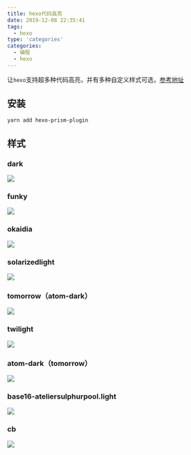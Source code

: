 ```yaml
---
title: hexo代码高亮
date: 2019-12-08 22:35:41
tags:
  - hexo
type: 'categories'
categories:
  - 编程
  - hexo
---
```


让`hexo`支持超多种代码高亮，并有多种自定义样式可选，[参考地址](https://github.com/ele828/hexo-prism-plugin)

<!-- more -->

## 安装

```bash
yarn add hexo-prism-plugin
```

<!-- more -->

## 样式

### dark

![](http://bhyblog.oss-cn-shenzhen.aliyuncs.com/hexo/chrome_WD33AjDrcW.png)

### funky

![](http://bhyblog.oss-cn-shenzhen.aliyuncs.com/hexo/chrome_lS4hE9NoGN.png)

### okaidia

![](http://bhyblog.oss-cn-shenzhen.aliyuncs.com/hexo/Y6pPltfUiP.png)

### solarizedlight

![](http://bhyblog.oss-cn-shenzhen.aliyuncs.com/hexo/chrome_4ZvbOxVPEZ.png)

### tomorrow（atom-dark）

![](http://bhyblog.oss-cn-shenzhen.aliyuncs.com/hexo/chrome_RfwD1e9Hgf.png)

### twilight

![](http://bhyblog.oss-cn-shenzhen.aliyuncs.com/hexo/chrome_aXMcQcKfLW.png)

### atom-dark（tomorrow）

![](http://bhyblog.oss-cn-shenzhen.aliyuncs.com/hexo/chrome_PP8OiQBYoD.png)

### base16-ateliersulphurpool.light

![](http://bhyblog.oss-cn-shenzhen.aliyuncs.com/hexo/chrome_7D6i9L1vxy.png)

### cb

![](http://bhyblog.oss-cn-shenzhen.aliyuncs.com/hexo/chrome_oEDWnX2dXM.png)
